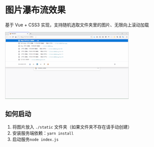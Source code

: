# 图片瀑布流效果

基于 Vue + CSS3 实现，支持随机选取文件夹里的图片、无限向上滚动加载

![demo](./public/img/demo.gif)

## 如何启动

1. 将图片放入 `./static` 文件夹（如果文件夹不存在请手动创建）
2. 安装服务端依赖：`yarn install`
3. 启动服务`node index.js`